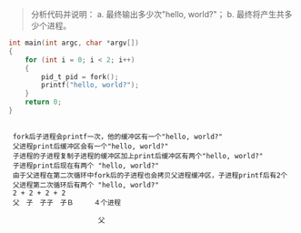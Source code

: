 > 分析代码并说明： a. 最终输出多少次"hello, world?"； b. 最终将产生共多少个进程。

```c
int main(int argc, char *argv[])
{
	for (int i = 0; i < 2; i++)
	{
		pid_t pid = fork();
		printf("hello, world?");
	}
 	return 0;
}
```

```

 fork后子进程会printf一次，他的缓冲区有一个"hello, world?"
 父进程print后缓冲区会有一个"hello, world?"
 子进程的子进程复制子进程的缓冲区加上print后缓冲区有两个"hello, world?"
 子进程print后现在有两个 "hello, world?"     
 由于父进程在第二次循环中fork后的子进程也会拷贝父进程缓冲区，子进程printf后有2个
 父进程第二次循环后有两个 "hello, world?"
 2 + 2 + 2 + 2
 父　子　子子　子Ｂ　　　４个进程
```



                          父

